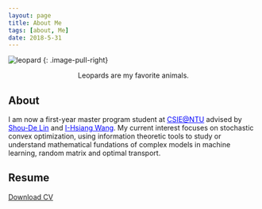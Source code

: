 ```yaml
---
layout: page
title: About Me
tags: [about, Me]
date: 2018-5-31
---
```


![leopard](https://supernovatitanium.github.io/Blog/assets/img/leopard.jpg)
{: .image-pull-right}

<center>Leopards are my favorite animals.</center>

## About

 <p>I am now a first-year master program student at <a href="https://www.csie.ntu.edu.tw/main.php" target="_blank" style="color:blue;">CSIE@NTU</a> advised by <a href="https://www.csie.ntu.edu.tw/~sdlin/" target="_blank" style="color:blue;">Shou-De Lin</a> and <a href="http://cc.ee.ntu.edu.tw/~ihsiangw/"  target="_blank" style="color:blue;">I-Hsiang Wang</a>. My current interest focuses on stochastic convex optimization, using information theoretic tools to study or understand mathematical fundations of complex models in machine learning, random matrix and optimal transport.</p>

## Resume
 <p><a href="CV/CV.pdf" download="CV"> Download CV</a></p>

